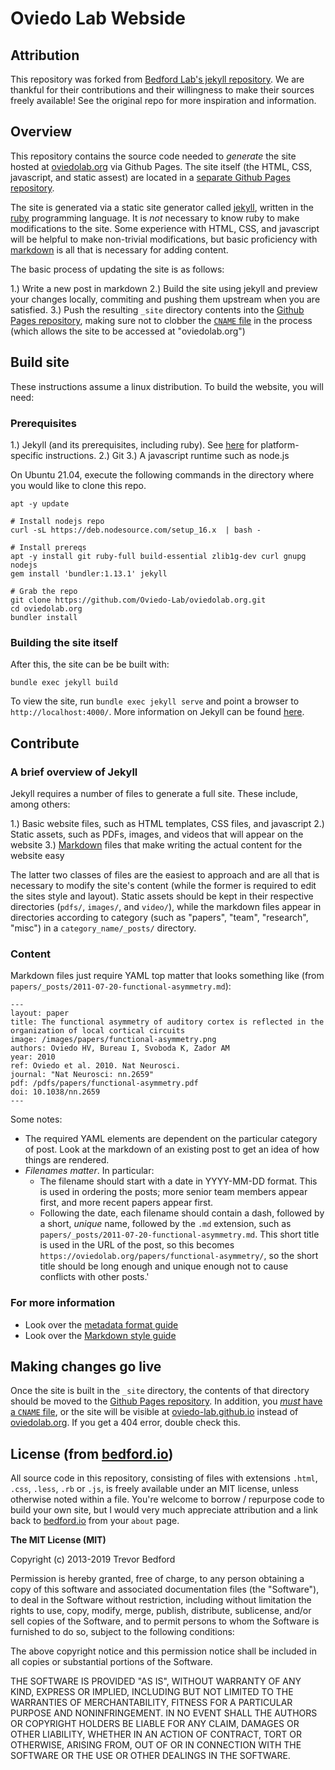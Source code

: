 # Oviedo Lab Webside

## Attribution

This repository was forked from [Bedford Lab's jekyll repository](https://github.com/blab/blotter). We are thankful for their contributions and their willingness to make their sources freely available! See the original repo for more inspiration and information.

## Overview

This repository contains the source code needed to *generate* the site hosted at [oviedolab.org](oviedolab.org) via Github Pages. The site itself (the HTML, CSS, javascript, and static assest) are located in a [separate Github Pages repository](https://github.com/Oviedo-Lab/oviedo-lab.github.io).

The site is generated via a static site generator called [jekyll](https://jekyllrb.com), written in the [ruby](https://www.ruby-lang.org/en/) programming language. It is *not* necessary to know ruby to make modifications to the site. Some experience with HTML, CSS, and javascript will be helpful to make non-trivial modifications, but basic proficiency with [markdown](https://www.markdownguide.org/) is all that is necessary for adding content.

The basic process of updating the site is as follows:

1.) Write a new post in markdown
2.) Build the site using jekyll and preview your changes locally, commiting and pushing them upstream when you are satisfied.
3.) Push the resulting `_site` directory contents into the [Github Pages repository](https://github.com/Oviedo-Lab/oviedo-lab.github.io), making sure not to clobber the [`CNAME` file](https://github.com/Oviedo-Lab/oviedo-lab.github.io/blob/main/CNAME) in the process (which allows the site to be accessed at "oviedolab.org")

## Build site

These instructions assume a linux distribution. To build the website, you will need:

### Prerequisites

1.) Jekyll (and its prerequisites, including ruby). See [here](https://jekyllrb.com/docs/installation/) for platform-specific instructions.
2.) Git
3.) A javascript runtime such as node.js

On Ubuntu 21.04, execute the following commands in the directory where you would like to clone this repo.

```
apt -y update

# Install nodejs repo
curl -sL https://deb.nodesource.com/setup_16.x  | bash -

# Install prereqs
apt -y install git ruby-full build-essential zlib1g-dev curl gnupg nodejs
gem install 'bundler:1.13.1' jekyll

# Grab the repo 
git clone https://github.com/Oviedo-Lab/oviedolab.org.git
cd oviedolab.org
bundler install                                                            
```

### Building the site itself

After this, the site can be be built with:

```
bundle exec jekyll build
```

To view the site, run `bundle exec jekyll serve` and point a browser to `http://localhost:4000/`.  More information on Jekyll can be found [here](http://jekyllrb.com/).


## Contribute

### A brief overview of Jekyll

Jekyll requires a number of files to generate a full site. These include, among others:

1.) Basic website files, such as HTML templates, CSS files, and javascript
2.) Static assets, such as PDFs, images, and videos that will appear on the website
3.) [Markdown](https://www.markdownguide.org/) files that make writing the actual content for the website easy

The latter two classes of files are the easiest to approach and are all that is necessary to modify the site's content (while the former is required to edit the sites style and layout). Static assets should be kept in their respective directories (`pdfs/`, `images/`, and `video/`), while the markdown files appear in directories according to category (such as "papers", "team", "research", "misc") in a `category_name/_posts/` directory.

### Content

Markdown files just require YAML top matter that looks something like (from `papers/_posts/2011-07-20-functional-asymmetry.md`):

```
---                                                                          
layout: paper                                                                  
title: The functional asymmetry of auditory cortex is reflected in the organization of local cortical circuits
image: /images/papers/functional-asymmetry.png                                 
authors: Oviedo HV, Bureau I, Svoboda K, Zador AM                              
year: 2010                                                                     
ref: Oviedo et al. 2010. Nat Neurosci.                                         
journal: "Nat Neurosci: nn.2659"                                               
pdf: /pdfs/papers/functional-asymmetry.pdf                                     
doi: 10.1038/nn.2659                                                           
---      
```
Some notes:

 - The required YAML elements are dependent on the particular category of post. Look at the markdown of an existing post to get an idea of how things are rendered.
 - *Filenames matter*. In particular:
   - The filename should start with a date in YYYY-MM-DD format. This is used in ordering the posts; more senior team members appear first, and more recent papers appear first.
   - Following the date, each filename should contain a dash, followed by a  short, *unique* name, followed by the `.md` extension, such as `papers/_posts/2011-07-20-functional-asymmetry.md`. This short title is used in the URL of the post, so this becomes `https://oviedolab.org/papers/functional-asymmetry/`, so the short title should be long enough and unique enough not to cause conflicts with other posts.'

### For more information

* Look over the [metadata format guide](https://oviedolab.org/guide/format/)
* Look over the [Markdown style guide](https://oviedolab.org/guide/style/)

## Making changes go live

Once the site is built in the `_site` directory, the contents of that directory should be moved to the [Github Pages repository](https://github.com/Oviedo-Lab/oviedo-lab.github.io). In addition, you [*must* have a `CNAME` file](https://docs.github.com/en/pages/configuring-a-custom-domain-for-your-github-pages-site/managing-a-custom-domain-for-your-github-pages-site), or the site will be visible at [oviedo-lab.github.io](oviedo-lab.github.io) instead of [oviedolab.org](oviedolab.org). If you get a 404 error, double check this.

## License (from [bedford.io](http://bedford.io))

All source code in this repository, consisting of files with extensions `.html`, `.css`, `.less`, `.rb` or `.js`, is freely available under an MIT license, unless otherwise noted within a file. You're welcome to borrow / repurpose code to build your own site, but I would very much appreciate attribution and a link back to [bedford.io](http://bedford.io) from your `about` page.

**The MIT License (MIT)**

Copyright (c) 2013-2019 Trevor Bedford

Permission is hereby granted, free of charge, to any person obtaining a copy of this software and associated documentation files (the "Software"), to deal in the Software without restriction, including without limitation the rights to use, copy, modify, merge, publish, distribute, sublicense, and/or sell copies of the Software, and to permit persons to whom the Software is furnished to do so, subject to the following conditions:

The above copyright notice and this permission notice shall be included in all copies or substantial portions of the Software.

THE SOFTWARE IS PROVIDED "AS IS", WITHOUT WARRANTY OF ANY KIND, EXPRESS OR IMPLIED, INCLUDING BUT NOT LIMITED TO THE WARRANTIES OF MERCHANTABILITY, FITNESS FOR A PARTICULAR PURPOSE AND NONINFRINGEMENT. IN NO EVENT SHALL THE AUTHORS OR COPYRIGHT HOLDERS BE LIABLE FOR ANY CLAIM, DAMAGES OR OTHER LIABILITY, WHETHER IN AN ACTION OF CONTRACT, TORT OR OTHERWISE, ARISING FROM, OUT OF OR IN CONNECTION WITH THE SOFTWARE OR THE USE OR OTHER DEALINGS IN THE SOFTWARE.
